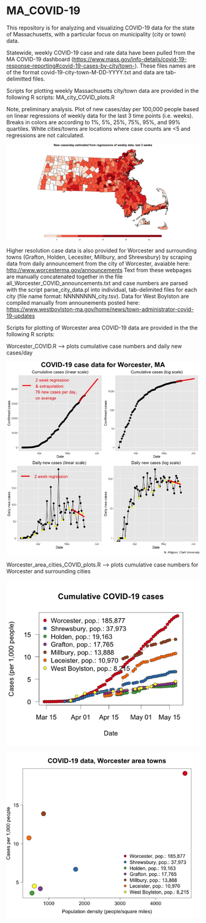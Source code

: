 # MA_COVID-19

This repository is for analyzing and visualizing COVID-19 data for the state of Massachusetts, with a particular focus on municipality (city or town) data.

Statewide, weekly COVID-19 case and rate data have been pulled from the MA COVID-19 dashboard (https://www.mass.gov/info-details/covid-19-response-reporting#covid-19-cases-by-city/town-). These files names are of the format covid-19-city-town-M-DD-YYYY.txt and data are tab-delimitted files.

Scripts for plotting weekly Massachusetts city/town data are provided in the following R scripts:
MA_city_COVID_plots.R

Note, preliminary analysis. Plot of new cases/day per 100,000 people based on linear regressions of weekly data for the last 3 time points (i.e. weeks). Breaks in colors are according to 1%, 5%, 25%, 75%, 95%, and 99% quartiles. White cities/towns are locations where case counts are <5 and regressions are not calculated.

![New cases/day estimated from regressions of weekly data, last 3 weeks](https://github.com/nahlgren/MA_COVID-19/blob/master/MA_city-town_3weekregression_cases_per_day_percapita.jpg)

Higher resolution case data is also provided for Worcester and surrounding towns (Grafton, Holden, Lecesiter, Millbury, and Shrewsbury) by scraping data from daily announcement from the city of Worcester, avaiable here: http://www.worcesterma.gov/announcements
Text from these webpages are manually concatenated together in the file all_Worcester_COVID_announcements.txt and case numbers are parsed with the script parse_city_data.pl into individual, tab-delimited files for each city (file name format: NNNNNNNN_city.tsv). Data for West Boylston are compiled manually from announements posted here: https://www.westboylston-ma.gov/home/news/town-administrator-covid-19-updates

Scripts for plotting of Worcester area COVID-19 data are provided in the the following R scripts:

Worcester_COVID.R --> plots cumulative case numbers and daily new cases/day


![Cumulative case numbers and new daily cases/day over time for Worcester](https://github.com/nahlgren/MA_COVID-19/blob/master/Worcester_COVID_v2.jpg)


Worcester_area_cities_COVID_plots.R --> plots cumulative case numbers for Worcester and surrounding cities


![Cumulative case numbers over time for Worcester and surrounding cities](https://github.com/nahlgren/MA_COVID-19/blob/master/Worcester_cities_cases.jpg)

![Plot of population density vs. current COVID-19 cases per capita for Worcester and surrounding cities](https://github.com/nahlgren/MA_COVID-19/blob/master/Worcester_cities_dens_cases.jpg)
